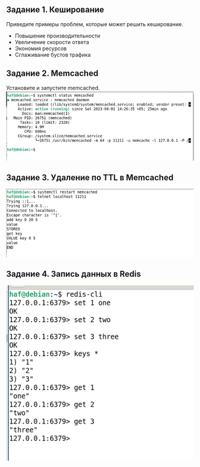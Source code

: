 ## Задание 1. Кеширование
Приведите примеры проблем, которые может решить кеширование.

* Повышение производительности
* Увеличение скорости ответа
* Экономия ресурсов
* Сглаживание бустов трафика

## Задание 2. Memcached
Установите и запустите memcached.
<img src="https://github.com/ya-haf/11.2.-Redis-memcached-/blob/main/img/memcache.png?raw=true">

## Задание 3. Удаление по TTL в Memcached
<img src="https://github.com/ya-haf/11.2.-Redis-memcached-/blob/main/img/memcache1.png?raw=true">

## Задание 4. Запись данных в Redis
<img src="https://github.com/ya-haf/11.2.-Redis-memcached-/blob/main/img/redis.png?raw=true">
